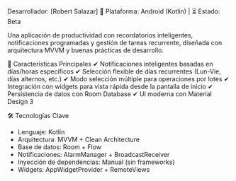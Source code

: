 Desarrollador: [Robert Salazar]
📱 Plataforma: Android (Kotlin) | ⏳ Estado: Beta

Una aplicación de productividad con recordatorios inteligentes, notificaciones programadas y gestión de tareas recurrente, diseñada con arquitectura MVVM y buenas prácticas de desarrollo.

🚀 Características Principales
✔ Notificaciones inteligentes basadas en días/horas específicos
✔ Selección flexible de días recurrentes (Lun-Vie, días alternos, etc.)
✔ Modo selección múltiple para operaciones por lotes
✔ Integración con widgets para vista rápida desde la pantalla de inicio
✔ Persistencia de datos con Room Database
✔ UI moderna con Material Design 3

🛠 Tecnologías Clave
- Lenguaje: Kotlin
- Arquitectura: MVVM + Clean Architecture
- Base de datos: Room + Flow
- Notificaciones: AlarmManager + BroadcastReceiver
- Inyección de dependencias: Manual (sin frameworks)
- Widgets: AppWidgetProvider + RemoteViews
